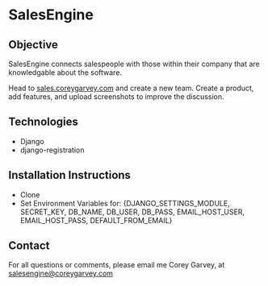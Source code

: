 # SalesEngine

## Objective
SalesEngine connects salespeople with those within their company that are knowledgable about the software.

Head to [sales.coreygarvey.com](http://sales.coreygarvey.com) and create a new team. Create a product, add features, and upload screenshots to improve the discussion.

## Technologies
* Django
* django-registration

## Installation Instructions
* Clone
* Set Environment Variables for: {DJANGO_SETTINGS_MODULE, SECRET_KEY, DB_NAME, DB_USER, DB_PASS, EMAIL_HOST_USER, EMAIL_HOST_PASS, DEFAULT_FROM_EMAIL}

## Contact
For all questions or comments, please email me Corey Garvey, at salesengine@coreygarvey.com